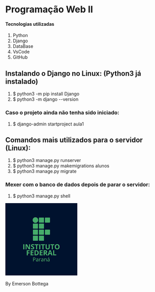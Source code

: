 # Programação Web II 

#### Tecnologias utilizadas
 1. Python
 2. Django
 3. DataBase
 4. VsCode
 5. GitHub

## Instalando o Django no Linux: (Python3 já instalado)
 1. $ python3 -m pip install Django
 2. $ python3 -m django --version
### Caso o projeto ainda não tenha sido iniciado:
 1. $ django-admin startproject aula1

## Comandos mais utilizados para o servidor (Linux):
 1. $ python3 manage.py runserver
 2. $ python3 manage.py makemigrations alunos
 3. $ python3 manage.py migrate
### Mexer com o banco de dados depois de parar o servidor:
 1. $ python3 manage.py shell

![Logo do IFPR](https://github.com/EmersonBottega/siteviagens_WEBI-2023/blob/64e6008e45a53c73fcf0bfb9cce385c359b44e70/ifpr.png)

By Emerson Bottega
